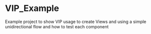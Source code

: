 # VIP_Example
Example project to show VIP usage to create Views and using a simple unidirectional flow and how to test each component
